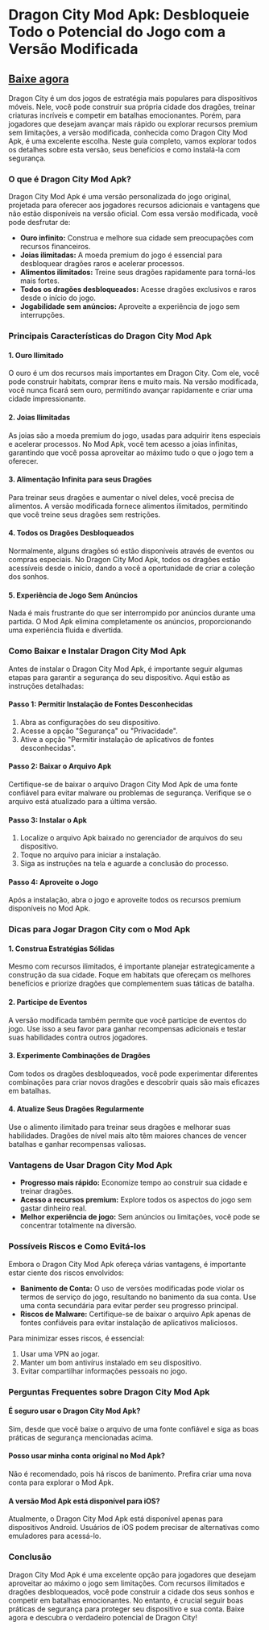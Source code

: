 # **Dragon City Mod Apk: Desbloqueie Todo o Potencial do Jogo com a Versão Modificada**


## [Baixe agora](https://bitly.cx/sU8zf)


Dragon City é um dos jogos de estratégia mais populares para dispositivos móveis. Nele, você pode construir sua própria cidade dos dragões, treinar criaturas incríveis e competir em batalhas emocionantes. Porém, para jogadores que desejam avançar mais rápido ou explorar recursos premium sem limitações, a versão modificada, conhecida como Dragon City Mod Apk, é uma excelente escolha. Neste guia completo, vamos explorar todos os detalhes sobre esta versão, seus benefícios e como instalá-la com segurança.

### **O que é Dragon City Mod Apk?**

Dragon City Mod Apk é uma versão personalizada do jogo original, projetada para oferecer aos jogadores recursos adicionais e vantagens que não estão disponíveis na versão oficial. Com essa versão modificada, você pode desfrutar de:

- **Ouro infinito:** Construa e melhore sua cidade sem preocupações com recursos financeiros.
- **Joias ilimitadas:** A moeda premium do jogo é essencial para desbloquear dragões raros e acelerar processos.
- **Alimentos ilimitados:** Treine seus dragões rapidamente para torná-los mais fortes.
- **Todos os dragões desbloqueados:** Acesse dragões exclusivos e raros desde o início do jogo.
- **Jogabilidade sem anúncios:** Aproveite a experiência de jogo sem interrupções.

### **Principais Características do Dragon City Mod Apk**

#### **1. Ouro Ilimitado**

O ouro é um dos recursos mais importantes em Dragon City. Com ele, você pode construir habitats, comprar itens e muito mais. Na versão modificada, você nunca ficará sem ouro, permitindo avançar rapidamente e criar uma cidade impressionante.

#### **2. Joias Ilimitadas**

As joias são a moeda premium do jogo, usadas para adquirir itens especiais e acelerar processos. No Mod Apk, você tem acesso a joias infinitas, garantindo que você possa aproveitar ao máximo tudo o que o jogo tem a oferecer.

#### **3. Alimentação Infinita para seus Dragões**

Para treinar seus dragões e aumentar o nível deles, você precisa de alimentos. A versão modificada fornece alimentos ilimitados, permitindo que você treine seus dragões sem restrições.

#### **4. Todos os Dragões Desbloqueados**

Normalmente, alguns dragões só estão disponíveis através de eventos ou compras especiais. No Dragon City Mod Apk, todos os dragões estão acessíveis desde o início, dando a você a oportunidade de criar a coleção dos sonhos.

#### **5. Experiência de Jogo Sem Anúncios**

Nada é mais frustrante do que ser interrompido por anúncios durante uma partida. O Mod Apk elimina completamente os anúncios, proporcionando uma experiência fluida e divertida.

### **Como Baixar e Instalar Dragon City Mod Apk**

Antes de instalar o Dragon City Mod Apk, é importante seguir algumas etapas para garantir a segurança do seu dispositivo. Aqui estão as instruções detalhadas:

#### **Passo 1: Permitir Instalação de Fontes Desconhecidas**

1. Abra as configurações do seu dispositivo.
2. Acesse a opção "Segurança" ou "Privacidade".
3. Ative a opção "Permitir instalação de aplicativos de fontes desconhecidas".

#### **Passo 2: Baixar o Arquivo Apk**

Certifique-se de baixar o arquivo Dragon City Mod Apk de uma fonte confiável para evitar malware ou problemas de segurança. Verifique se o arquivo está atualizado para a última versão.

#### **Passo 3: Instalar o Apk**

1. Localize o arquivo Apk baixado no gerenciador de arquivos do seu dispositivo.
2. Toque no arquivo para iniciar a instalação.
3. Siga as instruções na tela e aguarde a conclusão do processo.

#### **Passo 4: Aproveite o Jogo**

Após a instalação, abra o jogo e aproveite todos os recursos premium disponíveis no Mod Apk.

### **Dicas para Jogar Dragon City com o Mod Apk**

#### **1. Construa Estratégias Sólidas**

Mesmo com recursos ilimitados, é importante planejar estrategicamente a construção da sua cidade. Foque em habitats que ofereçam os melhores benefícios e priorize dragões que complementem suas táticas de batalha.

#### **2. Participe de Eventos**

A versão modificada também permite que você participe de eventos do jogo. Use isso a seu favor para ganhar recompensas adicionais e testar suas habilidades contra outros jogadores.

#### **3. Experimente Combinações de Dragões**

Com todos os dragões desbloqueados, você pode experimentar diferentes combinações para criar novos dragões e descobrir quais são mais eficazes em batalhas.

#### **4. Atualize Seus Dragões Regularmente**

Use o alimento ilimitado para treinar seus dragões e melhorar suas habilidades. Dragões de nível mais alto têm maiores chances de vencer batalhas e ganhar recompensas valiosas.

### **Vantagens de Usar Dragon City Mod Apk**

- **Progresso mais rápido:** Economize tempo ao construir sua cidade e treinar dragões.
- **Acesso a recursos premium:** Explore todos os aspectos do jogo sem gastar dinheiro real.
- **Melhor experiência de jogo:** Sem anúncios ou limitações, você pode se concentrar totalmente na diversão.

### **Possíveis Riscos e Como Evitá-los**

Embora o Dragon City Mod Apk ofereça várias vantagens, é importante estar ciente dos riscos envolvidos:

- **Banimento de Conta:** O uso de versões modificadas pode violar os termos de serviço do jogo, resultando no banimento da sua conta. Use uma conta secundária para evitar perder seu progresso principal.
- **Riscos de Malware:** Certifique-se de baixar o arquivo Apk apenas de fontes confiáveis para evitar instalação de aplicativos maliciosos.

Para minimizar esses riscos, é essencial:

1. Usar uma VPN ao jogar.
2. Manter um bom antivírus instalado em seu dispositivo.
3. Evitar compartilhar informações pessoais no jogo.

### **Perguntas Frequentes sobre Dragon City Mod Apk**

#### **É seguro usar o Dragon City Mod Apk?**

Sim, desde que você baixe o arquivo de uma fonte confiável e siga as boas práticas de segurança mencionadas acima.

#### **Posso usar minha conta original no Mod Apk?**

Não é recomendado, pois há riscos de banimento. Prefira criar uma nova conta para explorar o Mod Apk.

#### **A versão Mod Apk está disponível para iOS?**

Atualmente, o Dragon City Mod Apk está disponível apenas para dispositivos Android. Usuários de iOS podem precisar de alternativas como emuladores para acessá-lo.

### **Conclusão**

Dragon City Mod Apk é uma excelente opção para jogadores que desejam aproveitar ao máximo o jogo sem limitações. Com recursos ilimitados e dragões desbloqueados, você pode construir a cidade dos seus sonhos e competir em batalhas emocionantes. No entanto, é crucial seguir boas práticas de segurança para proteger seu dispositivo e sua conta. Baixe agora e descubra o verdadeiro potencial de Dragon City!

